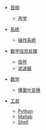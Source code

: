 - [音频](audio/)
  - [声学]()

- [系统](system/)
  - [操作系统]()

- [数字信息处理](dsp/)
  - [信号](dsp/signal/)
  - [滤波器](dsp/filters/)

- [数学](math/)
  - [傅里叶变换]()

- [工具](tools/)
  - [Python]()
  - [Matlab]()
  - [Shell]()